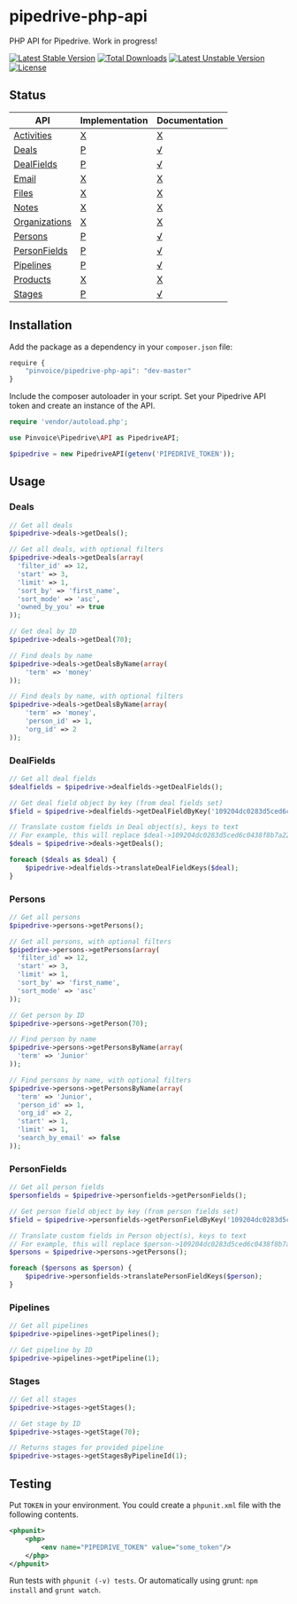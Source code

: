 pipedrive-php-api
=================

PHP API for Pipedrive. Work in progress!  

[![Latest Stable Version](https://poser.pugx.org/pinvoice/pipedrive-php-api/v/stable.svg)](https://packagist.org/packages/pinvoice/pipedrive-php-api) [![Total Downloads](https://poser.pugx.org/pinvoice/pipedrive-php-api/downloads.svg)](https://packagist.org/packages/pinvoice/pipedrive-php-api) [![Latest Unstable Version](https://poser.pugx.org/pinvoice/pipedrive-php-api/v/unstable.svg)](https://packagist.org/packages/pinvoice/pipedrive-php-api) [![License](https://poser.pugx.org/pinvoice/pipedrive-php-api/license.svg)](https://packagist.org/packages/pinvoice/pipedrive-php-api)

Status
------

API | Implementation | Documentation
--- | ------------- | -------------------
[Activities](https://developers.pipedrive.com/v1#methods-Activities)       | [X](#) | [X](#)
[Deals](https://developers.pipedrive.com/v1#methods-Deals)                 | [P](https://github.com/Pinvoice/pipedrive-php-api/blob/master/src/APIObjects/Deals.php) | [√](https://github.com/Pinvoice/pipedrive-php-api#deals)
[DealFields](https://developers.pipedrive.com/v1#methods-DealFields)       | [P](https://github.com/Pinvoice/pipedrive-php-api/blob/master/src/APIObjects/DealFields.php) | [√](https://github.com/Pinvoice/pipedrive-php-api#dealfields)
[Email](https://developers.pipedrive.com/v1#methods-EmailMessages)         | [X](#) | [X](#)
[Files](https://developers.pipedrive.com/v1#methods-Files)                 | [X](#) | [X](#)
[Notes](https://developers.pipedrive.com/v1#methods-Notes)                 | [X](#) | [X](#)
[Organizations](https://developers.pipedrive.com/v1#methods-Organizations) | [X](#) | [X](#)
[Persons](https://developers.pipedrive.com/v1#methods-Persons)             | [P](https://github.com/Pinvoice/pipedrive-php-api/blob/master/src/APIObjects/Persons.php) | [√](https://github.com/Pinvoice/pipedrive-php-api#persons)
[PersonFields](https://developers.pipedrive.com/v1#methods-PersonFields)   | [P](https://github.com/Pinvoice/pipedrive-php-api/blob/master/src/APIObjects/PersonFields.php) | [√](https://github.com/Pinvoice/pipedrive-php-api#personfields)
[Pipelines](https://developers.pipedrive.com/v1#methods-Pipelines)         | [P](https://github.com/Pinvoice/pipedrive-php-api/blob/master/src/APIObjects/Pipelines.php) | [√](https://github.com/Pinvoice/pipedrive-php-api#pipelines)
[Products](https://developers.pipedrive.com/v1#methods-Products)           | [X](#) | [X](#)
[Stages](https://developers.pipedrive.com/v1#methods-Stages)               | [P](https://github.com/Pinvoice/pipedrive-php-api/blob/master/src/APIObjects/Stages.php) | [√](https://github.com/Pinvoice/pipedrive-php-api#stages)

## Installation
Add the package as a dependency in your `composer.json` file:

``` javascript
require {
    "pinvoice/pipedrive-php-api": "dev-master"
}
```
Include the composer autoloader in your script. Set your Pipedrive API token and create an instance of the API. 

``` php
require 'vendor/autoload.php';

use Pinvoice\Pipedrive\API as PipedriveAPI;

$pipedrive = new PipedriveAPI(getenv('PIPEDRIVE_TOKEN'));
```

## Usage

### Deals
```php
// Get all deals
$pipedrive->deals->getDeals();

// Get all deals, with optional filters
$pipedrive->deals->getDeals(array(
  'filter_id' => 12,
  'start' => 3,
  'limit' => 1,
  'sort_by' => 'first_name',
  'sort_mode' => 'asc',
  'owned_by_you' => true
));

// Get deal by ID
$pipedrive->deals->getDeal(70);

// Find deals by name
$pipedrive->deals->getDealsByName(array(
	'term' => 'money'
));

// Find deals by name, with optional filters
$pipedrive->deals->getDealsByName(array(
	'term' => 'money',
	'person_id' => 1,
	'org_id' => 2
));
```

### DealFields
```php
// Get all deal fields
$dealfields = $pipedrive->dealfields->getDealFields();

// Get deal field object by key (from deal fields set)
$field = $pipedrive->dealfields->getDealFieldByKey('109204dc0283d5ced6c0438f8b7a220ecac9238d', $dealfields);

// Translate custom fields in Deal object(s), keys to text
// For example, this will replace $deal->109204dc0283d5ced6c0438f8b7a220ecac9238d with $deal->test 
$deals = $pipedrive->deals->getDeals();

foreach ($deals as $deal) {
    $pipedrive->dealfields->translateDealFieldKeys($deal);
}
```

### Persons
```php
// Get all persons
$pipedrive->persons->getPersons();

// Get all persons, with optional filters
$pipedrive->persons->getPersons(array(
  'filter_id' => 12,
  'start' => 3,
  'limit' => 1,
  'sort_by' => 'first_name',
  'sort_mode' => 'asc'
));

// Get person by ID
$pipedrive->persons->getPerson(70);

// Find person by name
$pipedrive->persons->getPersonsByName(array(
  'term' => 'Junior'
));

// Find persons by name, with optional filters
$pipedrive->persons->getPersonsByName(array(
  'term' => 'Junior',
  'person_id' => 1,
  'org_id' => 2,
  'start' => 1,
  'limit' => 1,
  'search_by_email' => false
));
```

### PersonFields
```php
// Get all person fields
$personfields = $pipedrive->personfields->getPersonFields();

// Get person field object by key (from person fields set)
$field = $pipedrive->personfields->getPersonFieldByKey('109204dc0283d5ced6c0438f8b7a220ecac9238d', $personfields);

// Translate custom fields in Person object(s), keys to text
// For example, this will replace $person->109204dc0283d5ced6c0438f8b7a220ecac9238d with $person->test 
$persons = $pipedrive->persons->getPersons();

foreach ($persons as $person) {
    $pipedrive->personfields->translatePersonFieldKeys($person);
}
```

### Pipelines
```php
// Get all pipelines
$pipedrive->pipelines->getPipelines();

// Get pipeline by ID
$pipedrive->pipelines->getPipeline(1);
```

### Stages
```php
// Get all stages
$pipedrive->stages->getStages();

// Get stage by ID
$pipedrive->stages->getStage(70);

// Returns stages for provided pipeline
$pipedrive->stages->getStagesByPipelineId(1);
```

## Testing
Put `TOKEN` in your environment. You could create a `phpunit.xml` file with the following contents.
``` xml
<phpunit>
    <php>
        <env name="PIPEDRIVE_TOKEN" value="some_token"/>
    </php>
</phpunit>
```
Run tests with `phpunit (-v) tests`.
Or automatically using grunt: `npm install` and `grunt watch`.
